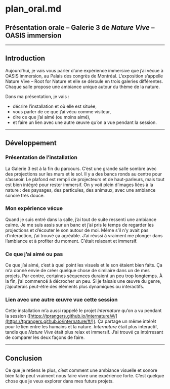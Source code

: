 # plan_oral.md  
## Présentation orale – Galerie 3 de *Nature Vive* – OASIS immersion

---

## Introduction

Aujourd’hui, je vais vous parler d’une expérience immersive que j’ai vécue à OASIS immersion, au Palais des congrès de Montréal. L’exposition s’appelle Nature Vive – Root for Nature et elle se déroule en trois galeries différentes. Chaque salle propose une ambiance unique autour du thème de la nature.

Dans ma présentation, je vais :
- décrire l’installation et où elle est située,
- vous parler de ce que j’ai vécu comme visiteur,
- dire ce que j’ai aimé (ou moins aimé),
- et faire un lien avec une autre œuvre qu’on a vue pendant la session.

---

## Développement

### Présentation de l’installation

La Galerie 3 est à la fin du parcours. C’est une grande salle sombre avec des projections sur les murs et le sol. Il y a des bancs ronds au centre pour s’asseoir. Le plafond est rempli de projecteurs et de haut-parleurs, mais tout est bien intégré pour rester immersif. On y voit plein d’images liées à la nature : des paysages, des particules, des animaux, avec une ambiance sonore très douce.

### Mon expérience vécue

Quand je suis entré dans la salle, j’ai tout de suite ressenti une ambiance calme. Je me suis assis sur un banc et j’ai pris le temps de regarder les projections et d’écouter le son autour de moi. Même s’il n’y avait pas d’interaction, j’ai trouvé ça agréable. J’ai réussi à vraiment me plonger dans l’ambiance et à profiter du moment. C’était relaxant et immersif.

### Ce que j’ai aimé ou pas

Ce que j’ai aimé, c’est à quel point les visuels et le son étaient bien faits. Ça m’a donné envie de créer quelque chose de similaire dans un de mes projets. Par contre, certaines séquences duraient un peu trop longtemps. À la fin, j’ai commencé à décrocher un peu. Si je faisais une œuvre du genre, j’ajouterais peut-être des éléments plus dynamiques ou interactifs.

### Lien avec une autre œuvre vue cette session

Cette installation m’a aussi rappelé le projet *Internature* qu’on a vu pendant la session ([https://tprangers.github.io/internature/#/](https://tprangers.github.io/internature/#/)). Ça partage un même intérêt pour le lien entre les humains et la nature. *Internature* était plus interactif, tandis que *Nature Vive* était plus relax et immersif. J’ai trouvé ça intérresant de comparer les deux façons de faire.

---

## Conclusion

Ce que je retiens le plus, c’est comment une ambiance visuelle et sonore bien faite peut vraiment nous faire vivre une expérience forte. C’est quelque chose que je veux explorer dans mes futurs projets.

